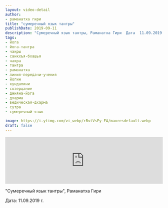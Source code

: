 ```yaml
---
layout: video-detail
author:
- раманатха гири
title: "сумеречный язык тантры"
publishDate: 2019-09-11
description: "Сумеречный язык тантры, Раманатха Гири  Дата  11.09.2019 г."
tags: 
- йога
- йога-тантра
- чакры
- санкхъя-бхашья
- чакра
- тантра
- раманатха
- линия-передачи-учения
- йогин
- кундалини
- созерцание
- джняна-йога
- дхарма
- ведическая-дхарма
- сутра
- сумеречный-язык

image: https://i.ytimg.com/vi_webp/rBvtVsFy-FA/maxresdefault.webp
draft: false
---
```


<iframe width="100%" src="https://www.youtube.com/embed/rBvtVsFy-FA" frameborder="0" allowfullscreen=""></iframe> 

 "Сумеречный язык тантры", Раманатха Гири

 Дата: 11.09.2019 г.

  

 